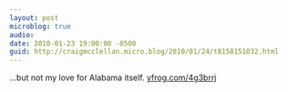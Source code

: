 ```yaml
---
layout: post
microblog: true
audio: 
date: 2010-01-23 19:00:00 -0500
guid: http://craigmcclellan.micro.blog/2010/01/24/t8158151032.html
---
```

...but not my love for Alabama itself.  [yfrog.com/4g3brrj](http://yfrog.com/4g3brrj)
